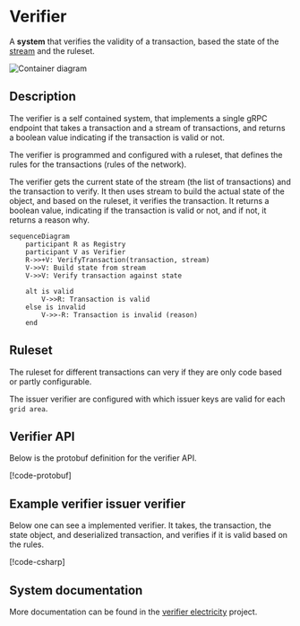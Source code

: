 # Verifier

A **system** that verifies the validity of a transaction, based the state of the [stream](./transactions.md#streams) and the ruleset.

![Container diagram](../verifier_electricity/diagrams/container_diagram.drawio.svg)

## Description

The verifier is a self contained system, that implements a single gRPC endpoint that takes a transaction and a stream of transactions,
and returns a boolean value indicating if the transaction is valid or not.

The verifier is programmed and configured with a ruleset, that defines the rules for the transactions (rules of the network).

The verifier gets the current state of the stream (the list of transactions) and the transaction to verify.
It then uses stream to build the actual state of the object, and based on the ruleset, it verifies the transaction.
It returns a boolean value, indicating if the transaction is valid or not, and if not, it returns a reason why.

```mermaid
sequenceDiagram
    participant R as Registry
    participant V as Verifier
    R->>+V: VerifyTransaction(transaction, stream)
    V->>V: Build state from stream
    V->>V: Verify transaction against state

    alt is valid
        V->>R: Transaction is valid
    else is invalid
        V->>-R: Transaction is invalid (reason)
    end

```

## Ruleset

The ruleset for different transactions can very if they are only code based or partly configurable.

The issuer verifier are configured with which issuer keys are valid for each `grid area`.

## Verifier API

Below is the protobuf definition for the verifier API.

[!code-protobuf[](../../submodules/verifier_electricity/src/Protos/verifier.proto)]

## Example verifier issuer verifier

Below one can see a implemented verifier.
It takes, the transaction, the state object, and deserialized transaction, and verifies if it is valid based on the rules.

[!code-csharp[](../../submodules/verifier_electricity/src/ProjectOrigin.Electricity.Server/Verifiers/Issued.cs)]

## System documentation

More documentation can be found in the [verifier electricity](../verifier_electricity/index.md) project.
